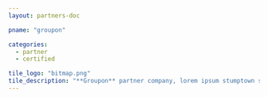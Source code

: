 ```yaml
---
layout: partners-doc

pname: "groupon"

categories: 
  - partner
  - certified

tile_logo: "bitmap.png"
tile_description: "**Groupon** partner company, lorem ipsum stumptown shabby chic pour-over roof party DIY normcore. Actually artisan organic occupy, Wes Anderson ugh whatever pour-over gastropub selvage."
---
```



